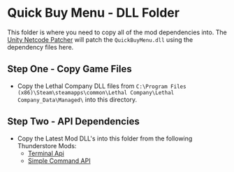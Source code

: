 ﻿# Quick Buy Menu - DLL Folder

This folder is where you need to copy all of the mod dependencies into.  The [Unity Netcode Patcher](https://github.com/EvaisaDev/UnityNetcodePatcher) will patch the `QuickBuyMenu.dll` using the dependency files here.

## Step One - Copy Game Files
- Copy the Lethal Company DLL files from `C:\Program Files (x86)\Steam\steamapps\common\Lethal Company\Lethal Company_Data\Managed\` into this directory.

## Step Two - API Dependencies
- Copy the Latest Mod DLL's into this folder from the following Thunderstore Mods:
	- [Terminal Api](https://thunderstore.io/c/lethal-company/p/NotAtomicBomb/TerminalApi/)
	- [Simple Command API](https://thunderstore.io/c/lethal-company/p/XDev/SimpleCommandAPI/)
